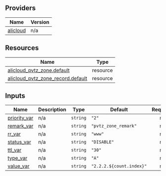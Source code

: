 <!-- BEGIN_TF_DOCS -->
## Providers

| Name | Version |
|------|---------|
| <a name="provider_alicloud"></a> [alicloud](#provider\_alicloud) | n/a |

## Resources

| Name | Type |
|------|------|
| [alicloud_pvtz_zone.default](https://registry.terraform.io/providers/hashicorp/alicloud/latest/docs/resources/pvtz_zone) | resource |
| [alicloud_pvtz_zone_record.default](https://registry.terraform.io/providers/hashicorp/alicloud/latest/docs/resources/pvtz_zone_record) | resource |

## Inputs

| Name | Description | Type | Default | Required |
|------|-------------|------|---------|:--------:|
| <a name="input_priority_var"></a> [priority\_var](#input\_priority\_var) | n/a | `string` | `"2"` | no |
| <a name="input_remark_var"></a> [remark\_var](#input\_remark\_var) | n/a | `string` | `"pvtz_zone_remark"` | no |
| <a name="input_rr_var"></a> [rr\_var](#input\_rr\_var) | n/a | `string` | `"www"` | no |
| <a name="input_status_var"></a> [status\_var](#input\_status\_var) | n/a | `string` | `"DISABLE"` | no |
| <a name="input_ttl_var"></a> [ttl\_var](#input\_ttl\_var) | n/a | `string` | `"30"` | no |
| <a name="input_type_var"></a> [type\_var](#input\_type\_var) | n/a | `string` | `"A"` | no |
| <a name="input_value_var"></a> [value\_var](#input\_value\_var) | n/a | `string` | `"2.2.2.${count.index}"` | no |
<!-- END_TF_DOCS -->    